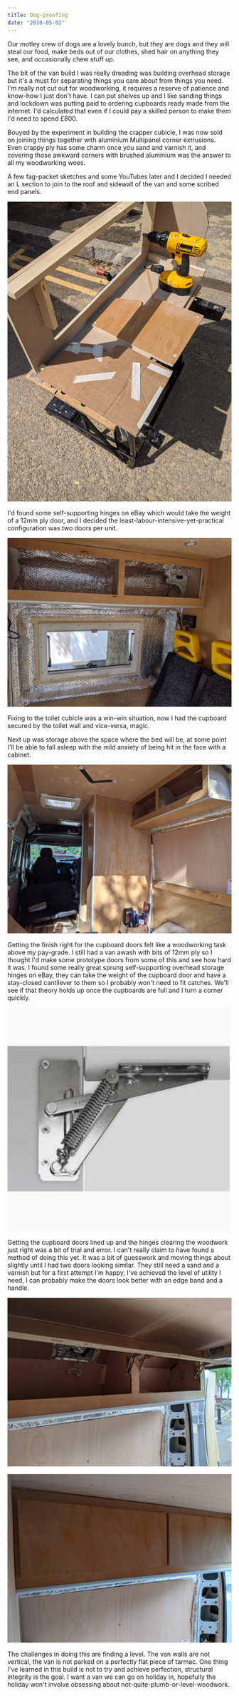 ```yaml
---
title: Dog-proofing
date: "2020-05-02"
---
```


Our motley crew of dogs are a lovely bunch, but they are dogs and they will steal our food, make beds out of our clothes, shed hair on anything they see, and occasionally chew stuff up.

The bit of the van build I was really dreading was building overhead storage but it's a must for separating things you care about from things you need.
I'm really not cut out for woodworking, it requires a reserve of patience and know-how I just don't have. I can put shelves up and I like sanding things and lockdown was putting paid to ordering cupboards ready made from the internet. I'd calculated that even if I could pay a skilled person to make them I'd need to spend £800.

Bouyed by the experiment in building the crapper cubicle, I was now sold on joining things together with aluminium Multipanel corner extrusions. Even crappy ply has some charm once you sand and varnish it, and covering those awkward corners with brushed aluminium was the answer to all my woodworking woes.

A few fag-packet sketches and some YouTubes later and I decided I needed an L section to join to the roof and sidewall of the van and some scribed end panels.

![Building a cupboard](cupboard-making.jpg)

I'd found some self-supporting hinges on eBay which would take the weight of a 12mm ply door, and I decided the least-labour-intensive-yet-practical configuration was two doors per unit.

![Overhead locker without doors](overhead-locker-without-doors.jpg)

Fixing to the toilet cubicle was a win-win situation, now I had the cupboard secured by the toilet wall and vice-versa, magic.

Next up was storage above the space where the bed will be, at some point I'll be able to fall asleep with the mild anxiety of being hit in the face with a cabinet.

![Overbed storage](overbed-storage.jpg)

Getting the finish right for the cupboard doors felt like a woodworking task above my pay-grade. I still had a van awash with bits of 12mm ply so I thought I'd make some prototype doors from some of this and see how hard it was.
I found some really great sprung self-supporting overhead storage hinges on eBay, they can take the weight of the cupboard door and have a stay-closed cantilever to them so I probably won't need to fit catches. We'll see if that theory holds up once the cupboards are full and I turn a corner quickly.

![Top hinge](hinge.jpg)


Getting the cupboard doors lined up and the hinges clearing the woodwork just right was a bit of trial and error. I can't really claim to have found a method of doing this yet. It was a bit of guesswork and moving things about slightly until I had two doors looking similar. They still need a sand and a varnish but for a first attempt I'm happy, I've achieved the level of utility I need, I can probably make the doors look better with an edge band and a handle.

![Doors and hinges](doors-and-hinges.jpg)

![Doors closed](doors-closed.jpg)

The challenges in doing this are finding a level. The van walls are not vertical, the van is not parked on a perfectly flat piece of tarmac. One thing I've learned in this build is not to try and achieve perfection, structural integrity is the goal. I want a van we can go on holiday in, hopefully the holiday won't involve obsessing about not-quite-plumb-or-level-woodwork.

